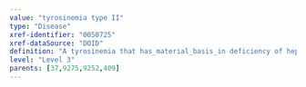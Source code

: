 ```yaml
---
value: "tyrosinemia type II"
type: "Disease"
xref-identifier: "0050725"
xref-dataSource: "DOID"
definition: "A tyrosinemia that has_material_basis_in deficiency of hepatic tyrosine aminotransferase located_in the liver and is characterized by keratitis, painful palmoplantar hyperkeratosis, mental retardation, and elevated serum tyrosine levels."
level: "Level 3"
parents: [37,9275,9252,409]
---
```

